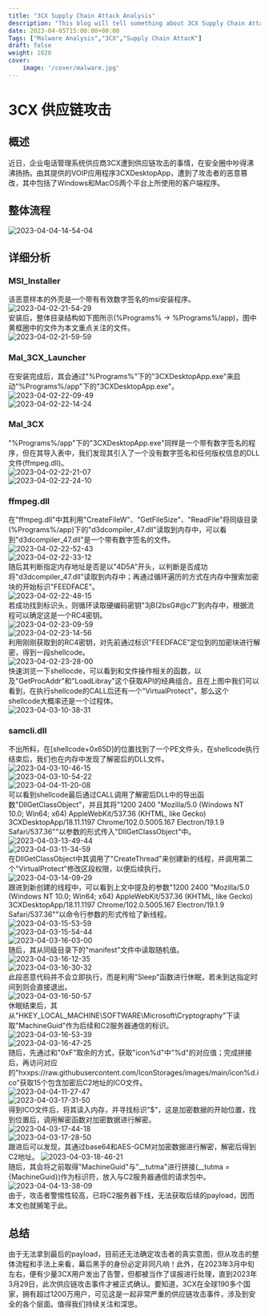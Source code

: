 ```yaml
---
title: "3CX Supply Chain Attack Analysis"
description: "This blog will tell something about 3CX Supply Chain Attack"
date: 2023-04-05T15:00:00+08:00
Tags: ["Malware Analysis","3CX","Supply Chain AttacK"]
draft: false
weight: 1020
cover: 
    image: '/cover/malware.jpg'
---
```


# 3CX 供应链攻击  
## 概述  
近日，企业电话管理系统供应商3CX遭到供应链攻击的事情，在安全圈中吵得沸沸扬扬。由其提供的VOIP应用程序3CXDesktopApp，遭到了攻击者的恶意篡改，其中包括了Windows和MacOS两个平台上所使用的客户端程序。
## 整体流程  
![2023-04-04-14-54-04](https://raw.githubusercontent.com/g0mxxm/blog_pictures/main/blog/Fake-net%20Cookbook/2023-04-04-14-54-04.png)  
## 详细分析  
### MSI_Installer  
该恶意样本的外壳是一个带有有效数字签名的msi安装程序。  
![2023-04-02-21-54-29](https://raw.githubusercontent.com/g0mxxm/blog_pictures/main/blog/3CX/2023-04-02-21-54-29.png)  
安装后，整体目录结构如下图所示(%Programs% -> %Programs%/app)，图中黄框圈中的文件为本文重点关注的文件。  
![2023-04-02-21-59-59](https://raw.githubusercontent.com/g0mxxm/blog_pictures/main/blog/3CX/2023-04-02-21-59-59.png)  
### Mal_3CX_Launcher
在安装完成后，其会通过"%Programs%"下的"3CXDesktopApp.exe"来启动"%Programs%/app"下的"3CXDesktopApp.exe"。  
![2023-04-02-22-09-49](https://raw.githubusercontent.com/g0mxxm/blog_pictures/main/blog/3CX/2023-04-02-22-09-49.png)  
![2023-04-02-22-14-24](https://raw.githubusercontent.com/g0mxxm/blog_pictures/main/blog/3CX/2023-04-02-22-14-24.png)
### Mal_3CX  
"%Programs%/app"下的"3CXDesktopApp.exe"同样是一个带有数字签名的程序，但在其导入表中，我们发现其引入了一个没有数字签名和任何版权信息的DLL文件(ffmpeg.dll)。  
![2023-04-02-22-21-07](https://raw.githubusercontent.com/g0mxxm/blog_pictures/main/blog/3CX/2023-04-02-22-21-07.png)  
![2023-04-02-22-24-10](https://raw.githubusercontent.com/g0mxxm/blog_pictures/main/blog/3CX/2023-04-02-22-24-10.png)  
### ffmpeg.dll  
在"ffmpeg.dll"中其利用"CreateFileW"、"GetFileSize"、"ReadFile"将同级目录(%Programs%/app)下的"d3dcompiler_47.dll"读取到内存中，可以看到"d3dcompiler_47.dll"是一个带有数字签名的文件。  
![2023-04-02-22-52-43](https://raw.githubusercontent.com/g0mxxm/blog_pictures/main/blog/3CX/2023-04-02-22-52-43.png)  
![2023-04-02-22-33-12](https://raw.githubusercontent.com/g0mxxm/blog_pictures/main/blog/3CX/2023-04-02-22-33-12.png)  
随后其判断指定内存地址是否是以"4D5A"开头，以判断是否成功将"d3dcompiler_47.dll"读取到内存中；再通过循环遍历的方式在内存中搜索加密块的开始标识"FEEDFACE"。  
![2023-04-02-22-48-15](https://raw.githubusercontent.com/g0mxxm/blog_pictures/main/blog/3CX/2023-04-02-22-48-15.png)  
若成功找到标识头，则循环读取硬编码密钥"3jB(2bsG#@c7"到内存中，根据流程可以确定这是一个RC4密钥。  
![2023-04-02-23-09-59](https://raw.githubusercontent.com/g0mxxm/blog_pictures/main/blog/3CX/2023-04-02-23-09-59.png)  
![2023-04-02-23-14-56](https://raw.githubusercontent.com/g0mxxm/blog_pictures/main/blog/3CX/2023-04-02-23-14-56.png)  
利用刚刚获取到的RC4密钥，对先前通过标识"FEEDFACE"定位到的加密块进行解密，得到一段shellcode。  
![2023-04-02-23-28-00](https://raw.githubusercontent.com/g0mxxm/blog_pictures/main/blog/3CX/2023-04-02-23-28-00.png)  
快速浏览一下shellocde，可以看到和文件操作相关的函数，以及"GetProcAddr"和"LoadLibray"这个获取API的经典组合。且在上图中我们可以看到，在执行shellcode的CALL后还有一个"VirtualProtect"，那么这个shellcode大概率还是一个过程体。  
![2023-04-03-10-38-31](https://raw.githubusercontent.com/g0mxxm/blog_pictures/main/blog/3CX/2023-04-03-10-38-31.png)  
### samcli.dll  
不出所料，在[shellcode+0x65D]的位置找到了一个PE文件头，在shellcode执行结束后，我们也在内存中发现了解密后的DLL文件。  
![2023-04-03-10-46-15](https://raw.githubusercontent.com/g0mxxm/blog_pictures/main/blog/3CX/2023-04-03-10-46-15.png)  
![2023-04-03-10-54-22](https://raw.githubusercontent.com/g0mxxm/blog_pictures/main/blog/3CX/2023-04-03-10-54-22.png)  
![2023-04-04-11-20-08](https://raw.githubusercontent.com/g0mxxm/blog_pictures/main/blog/3CX/2023-04-04-11-20-08.png)  
可以看到shellcode最后通过CALL调用了解密后DLL中的导出函数"DllGetClassObject"，并且其将"1200 2400 \"Mozilla/5.0 (Windows NT 10.0; Win64; x64) AppleWebKit/537.36 (KHTML, like Gecko) 3CXDesktopApp/18.11.1197 Chrome/102.0.5005.167 Electron/19.1.9 Safari/537.36\""以参数的形式传入"DllGetClassObject"中。  
![2023-04-03-13-49-44](https://raw.githubusercontent.com/g0mxxm/blog_pictures/main/blog/3CX/2023-04-03-13-49-44.png)  
![2023-04-03-11-34-59](https://raw.githubusercontent.com/g0mxxm/blog_pictures/main/blog/3CX/2023-04-03-11-34-59.png)  
在DllGetClassObject中其调用了"CreateThread"来创建新的线程，并调用第二个"VirtualProtect"修改区段权限，以便后续执行。  
![2023-04-03-14-09-29](https://raw.githubusercontent.com/g0mxxm/blog_pictures/main/blog/3CX/2023-04-03-14-09-29.png)  
跟进到新创建的线程中，可以看到上文中提及的参数"1200 2400 \"Mozilla/5.0 (Windows NT 10.0; Win64; x64) AppleWebKit/537.36 (KHTML, like Gecko) 3CXDesktopApp/18.11.1197 Chrome/102.0.5005.167 Electron/19.1.9 Safari/537.36\""以命令行参数的形式传给了新线程。  
![2023-04-03-15-53-59](https://raw.githubusercontent.com/g0mxxm/blog_pictures/main/blog/3CX/2023-04-03-15-53-59.png)  
![2023-04-03-15-54-44](https://raw.githubusercontent.com/g0mxxm/blog_pictures/main/blog/3CX/2023-04-03-15-54-44.png)  
![2023-04-03-16-03-00](https://raw.githubusercontent.com/g0mxxm/blog_pictures/main/blog/3CX/2023-04-03-16-03-00.png)  
随后，其从同级目录下的"manifest"文件中读取随机值。  
![2023-04-03-16-12-35](https://raw.githubusercontent.com/g0mxxm/blog_pictures/main/blog/3CX/2023-04-03-16-12-35.png)  
![2023-04-03-16-30-32](https://raw.githubusercontent.com/g0mxxm/blog_pictures/main/blog/3CX/2023-04-03-16-30-32.png)  
此段恶意代码并不会立即执行，而是利用"Sleep"函数进行休眠，若未到达指定时间到则会直接退出。  
![2023-04-03-16-50-57](https://raw.githubusercontent.com/g0mxxm/blog_pictures/main/blog/3CX/2023-04-03-16-50-57.png)  
休眠结束后，其从"HKEY_LOCAL_MACHINE\SOFTWARE\Microsoft\Cryptography"下读取"MachineGuid"作为后续和C2服务器通信的标识。  
![2023-04-03-16-53-39](https://raw.githubusercontent.com/g0mxxm/blog_pictures/main/blog/3CX/2023-04-03-16-53-39.png)  
![2023-04-03-16-47-25](https://raw.githubusercontent.com/g0mxxm/blog_pictures/main/blog/3CX/2023-04-03-16-47-25.png)  
随后，先通过和"0xF"取余的方式，获取"icon%d"中"%d"的对应值；完成拼接后，再访问对应的"hxxps://raw.githubusercontent.com/IconStorages/images/main/icon%d.ico"获取15个包含加密后C2地址的ICO文件。  
![2023-04-04-11-27-47](https://raw.githubusercontent.com/g0mxxm/blog_pictures/main/blog/3CX/2023-04-04-11-27-47.png)  
![2023-04-03-17-31-50](https://raw.githubusercontent.com/g0mxxm/blog_pictures/main/blog/3CX/2023-04-03-17-31-50.png)  
得到ICO文件后，将其读入内存，并寻找标识"$"，这是加密数据的开始位置，找到位置后，调用解密函数对加密数据进行解密。  
![2023-04-03-17-44-18](https://raw.githubusercontent.com/g0mxxm/blog_pictures/main/blog/3CX/2023-04-03-17-44-18.png)  
![2023-04-03-17-28-50](https://raw.githubusercontent.com/g0mxxm/blog_pictures/main/blog/3CX/2023-04-03-17-28-50.png)  
跟进后可以发现，其通过base64和AES-GCM对加密数据进行解密，解密后得到C2地址。 
![2023-04-03-18-46-21](https://raw.githubusercontent.com/g0mxxm/blog_pictures/main/blog/3CX/2023-04-03-18-46-21.png)  
随后，其会将之前取得"MachineGuid"与"__tutma"进行拼接(__tutma = {MachineGuid})作为标识符，放入与C2服务器通信的请求包中。  
![2023-04-04-13-38-09](https://raw.githubusercontent.com/g0mxxm/blog_pictures/main/blog/3CX/2023-04-04-13-38-09.png)  
由于，攻击者警惕性较高，已将C2服务器下线，无法获取后续的payload，因而本文也就搁笔于此。
## 总结  
由于无法拿到最后的payload，目前还无法确定攻击者的真实意图，但从攻击的整体流程和手法上来看，幕后黑手的身份必定非同凡响！此外，在2023年3月中旬左右，便有少量3CX用户发出了告警，但都被当作了误报进行处理，直到2023年3月29日，此次供应链攻击事件才被正式确认。要知道，3CX在全球190多个国家，拥有超过1200万用户，可见这是一起非常严重的供应链攻击事件，涉及到安全的各个层面。值得我们持续关注和深思。
